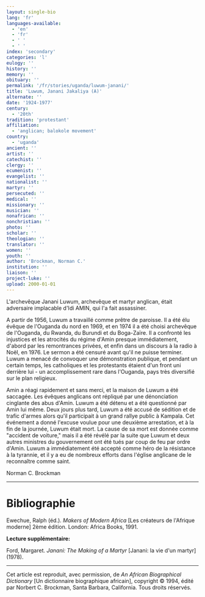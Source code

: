 ```yaml
---
layout: single-bio
lang: 'fr'
languages-available:
  - 'en'
  - 'fr'
  - ' '
  - ' '
index: 'secondary'
categories: 'l'
eulogy: ''
history: ''
memory: ''
obituary: ''
permalink: '/fr/stories/uganda/luwum-janani/'
title: 'Luwum, Janani Jakaliya (A)'
alternate: ''
date: '1924-1977'
century:
  - '20th'
tradition: 'protestant'
affiliation:
  - 'anglican; balokole movement'
country:
  - 'uganda'
ancient: ''
artist: ''
catechist: ''
clergy: ''
ecumenist: ''
evangelist: ''
nationalist: ''
martyr: ''
persecuted: ''
medical: ''
missionary: ''
musician: ''
nonafrican: ''
nonchristian: ''
photo: ''
scholar: ''
theologian: ''
translator: ''
women: ''
youth: ''
author: 'Brockman, Norman C.'
institution: ''
liaison: ''
project-luke: ''
upload: 2000-01-01
---
```



L'archevêque Janani Luwum, archevêque et martyr anglican, était adversaire implacable d'Idi AMIN, qui l'a fait assassiner.

A partir de 1956, Luwum a travaillé comme prêtre de paroisse. Il a été élu évêque de l'Ouganda du nord en 1969, et en 1974 il a été choisi archevêque de l'Ouganda, du Rwanda, du Burundi et du Boga-Zaïre. Il a confronté les injustices et les atrocités du régime d'Amin presque immédiatement, d'abord par les remontrances privées, et enfin dans un discours à la radio à Noël, en 1976. Le sermon a été censuré avant qu'il ne puisse terminer. Luwum a menacé de convoquer une démonstration publique, et pendant un certain temps, les catholiques et les protestants étaient d'un front uni derrière lui - un accomplissement rare dans l'Ouganda, pays très diversifié sur le plan religieux.

Amin a réagi rapidement et sans merci, et la maison de Luwum a été saccagée. Les évêques anglicans ont répliqué par une dénonciation cinglante des abus d'Amin. Luwum a été détenu et a été questionné par Amin lui même. Deux jours plus tard, Luwum a été accusé de sédition et de trafic d'armes alors qu'il participait à un grand rallye public à Kampala. Cet événement a donné l'excuse voulue pour une deuxième arrestation, et à la fin de la journée, Luwum était mort. La cause de sa mort est donnée comme "accident de voiture," mais il a été révélé par la suite que Luwum et deux autres ministres du gouvernement ont été tués par coup de feu par ordre d'Amin. Luwum a immédiatement été accepté comme héro de la résistance à la tyrannie, et il y a eu de nombreux efforts dans l'église anglicane de le reconnaître comme saint.

Norman C. Brockman

---

# Bibliographie

Ewechue, Ralph (éd.). *Makers of Modern Africa* [Les créateurs de l'Afrique moderne] 2ème édition. London: Africa Books, 1991.

**Lecture supplémentaire:**

Ford, Margaret. *Janani: The Making of a Martyr* [Janani: la vie d'un martyr] (1978).

---

Cet article est reproduit, avec permission, de *An African Biographical Dictionary* [Un dictionnaire biographique africain], copyright © 1994, édité par Norbert C. Brockman, Santa Barbara, California. Tous droits réservés.